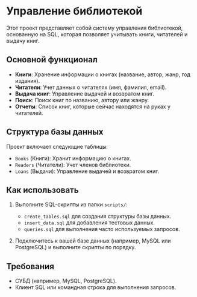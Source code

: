 # Управление библиотекой

Этот проект представляет собой систему управления библиотекой, основанную на SQL, которая позволяет учитывать книги, читателей и выдачу книг.

## Основной функционал
- **Книги**: Хранение информации о книгах (название, автор, жанр, год издания).
- **Читатели**: Учет данных о читателях (имя, фамилия, email).
- **Выдача книг**: Управление выдачей и возвратом книг.
- **Поиск**: Поиск книг по названию, автору или жанру.
- **Отчеты**: Список книг, которые сейчас находятся на руках у читателей.

## Структура базы данных
Проект включает следующие таблицы:
- `Books` (Книги): Хранит информацию о книгах.
- `Readers` (Читатели): Учет членов библиотеки.
- `Loans` (Выдачи): Управление выдачей и возвратом книг.

## Как использовать
1. Выполните SQL-скрипты из папки `scripts/`:
   - `create_tables.sql` для создания структуры базы данных.
   - `insert_data.sql` для добавления тестовых данных.
   - `queries.sql` для выполнения часто используемых запросов.

2. Подключитесь к вашей базе данных (например, MySQL или PostgreSQL) и выполните скрипты по порядку.

## Требования
- СУБД (например, MySQL, PostgreSQL).
- Клиент SQL или командная строка для выполнения запросов.
